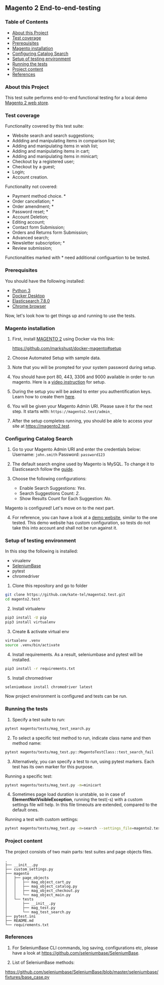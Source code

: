 ## **Magento 2 End-to-end-testing**

### **Table of Contents**

* [About this Project](#about-this-project)
* [Test coverage](#test-coverage)
* [Prerequisites](#prerequisites)
* [Magento installation](#magento-installation)
* [Configuring Catalog Search](#configuring-catalog-search)
* [Setup of testing environment](#setup-of-testing-environment)
* [Running the tests](#running-the-tests)
* [Project content](#project-content)
* [References](#references)

### **About this Project**

This test suite performs end-to-end functional testing for a local demo [Magento 2 web store](https://magento.com/).

### **Test coverage**

Functionality covered by this test suite:

* Website search and search suggestions;
* Addding and manipulating items in comparison list;
* Adding and manipulating items in wish list;
* Adding and manipulating items in cart;
* Adding and manipulating items in minicart;
* Checkout by a registered user;
* Checkout by a guest;
* Login;
* Account creation.

Functionality not covered:

* Payment method choice. *
* Order cancellation; *
* Order amendment;    *
* Password reset; *
* Account Deletion;
* Editing account;
* Contact form Submission;
* Orders and Returns form Submission;
* Advanced search;
* Newsletter subscription;    *
* Review submission;

Functionalities marked with * need additional configuartion to be tested.

### **Prerequisites**

You should have the following installed:

* [Python 3](https://www.python.org/downloads/)
* [Docker Desktop](https://www.docker.com/products/docker-desktop)
* [Elasticsearch 7.8.0](https://www.elastic.co/guide/en/elasticsearch/reference/current/getting-started-install.html#run-elasticsearch-local)
* [Chrome browser](https://www.google.com/chrome/)

Now, let's look how to get things up and running to use the tests.

### **Magento installation**

1. First, install [MAGENTO 2](https://magento.com/) using Docker via this link:

    https://github.com/markshust/docker-magento#setup

2. Choose Automated Setup with sample data.

3. Note that you will be prompted for your system password during setup.

4. You should have port 80, 443, 3306 and 9000 available in order to run magento. Here is a [video instruction](https://courses.m.academy/courses/setup-magento-2-development-environment-docker/lectures/8974570) for setup.

5. During the setup you will be asked to enter you authentification keys. Learn how to create them [here](https://devdocs.magento.com/guides/v2.3/install-gde/prereq/connect-auth.html).

6. You will be given your Magento Admin URI. Please save it for the next step. It starts with: `https://magento2.test/admin_`

7. After the setup completes running, you should be able to access your site at https://magento2.test.

### **Configuring Catalog Search**

1. Go to your Magento Admin URI and enter the credentials below:
    Username: `john.smith`
    Password: `password123`

2. The default search engine used by Magento is MySQL. To change it to Elasticsearch follow the [guide](https://docs.magento.com/user-guide/catalog/search-elasticsearch.html#step-1-configure-search-options). 

3. Choose the following configurations:
    * Enable Search Suggestions: _Yes_.
    * Search Suggestions Count: _2_.
    * Show Results Count for Each Suggestion: _No_.

Magento is configured! Let's move on to the next part.

4. For reference, you can have a look at a [demo website](http://demo.magento-elastic-suite.io/index.php), similar to the one tested. This demo website has custom configuration, so tests do not take this into account and shall not be run against it.

### **Setup of testing environment**   

In this step the following is installed:
* virualenv
* [SeleniumBase](https://seleniumbase.io/)
* pytest
* chromedriver

1. Clone this repository and go to folder

```bash
git clone https://github.com/kate-tel/magento2.test.git
cd magento2.test
```

2. Install virtualenv

```bash
pip3 install -U pip
pip3 install virtualenv
```

3. Create & activate virtual env

```bash
virtualenv .venv
source .venv/bin/activate
```

4. Install requirements. As a result, seleniumbase and pytest will be installed.

```bash
pip3 install -r requirements.txt
```

5. Install chromedriver

```bash
seleniumbase install chromedriver latest
```

Now project environment is configured and tests can be run.

### **Running the tests**

1. Specify a test suite to run:
```bash
pytest magento/tests/mag_test_search.py
```

2. To select a specific test method to run, indicate class name and then method name:

```bash
pytest magento/tests/mag_test.py::MagentoTestClass::test_search_fail
```

3. Alternatively, you can specify a test to run, using pytest markers. Each test has its own marker for this purpose.

Running a specific test:

```bash
pytest magento/tests/mag_test.py -m=minicart
```

4. Sometimes page load duration is unstable, so in case of **ElementNotVisibleException**, running the test(-s) with a custom settings file will help. In this file timeouts are extended, compared to the default ones.

Running a test with custom settings:

```bash
pytest magento/tests/mag_test.py -m=search --settings_file=magento2.test/custom_settings.py
```

### **Project content**

The project consists of two main parts: test suites and page objects files.
```
.
├── __init__.py
├── custom_settings.py 
├── magento 
│   ├── page_objects
│   │   ├── mag_object_cart.py 
│   │   ├── mag_object_catalog.py 
│   │   ├── mag_object_checkout.py
│   │   └── mag_object_main.py 
│   └── tests
│       ├── __init__.py
│       ├── mag_test.py
│       └── mag_test_search.py
├── pytest.ini
├── README.md
└── requirements.txt

```

### **References**

1. For SeleniumBase CLI commands, log saving, configurations etc, please have a look at https://github.com/seleniumbase/SeleniumBase.

2. List of SeleniumBase methods:

https://github.com/seleniumbase/SeleniumBase/blob/master/seleniumbase/fixtures/base_case.py
